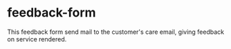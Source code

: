 # feedback-form
This feedback form send mail to the customer's care email, giving feedback on service rendered.
